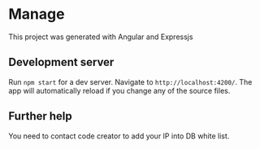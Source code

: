 # Manage

This project was generated with Angular and Expressjs

## Development server

Run `npm start` for a dev server. Navigate to `http://localhost:4200/`. The app will automatically reload if you change any of the source files.

## Further help

You need to contact code creator to add your IP into DB white list.
